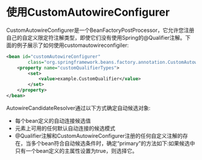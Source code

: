 # 使用CustomAutowireConfigurer
CustomAutowireConfigurer是一个BeanFactoryPostProcessor，它允许您注册自己的自定义限定符注解类型，即使它们没有使用Spring的@Qualifier注解。下面的例子展示了如何使用customautowireconfigiler:
```xml
<bean id="customAutowireConfigurer"
		class="org.springframework.beans.factory.annotation.CustomAutowireConfigurer">
	<property name="customQualifierTypes">
		<set>
			<value>example.CustomQualifier</value>
		</set>
	</property>
</bean>
```
AutowireCandidateResolver通过以下方式确定自动候选对象:
- 每个bean定义的自动连接候选值
- <beans/>元素上可用的任何默认自动连接的候选模式
- @Qualifier注解和CustomAutowireConfigurer注册的任何自定义注解的存在，当多个bean符合自动候选条件时，确定“primary”的方法如下:如果候选中只有一个bean定义的主属性设置为true，则选择它。



